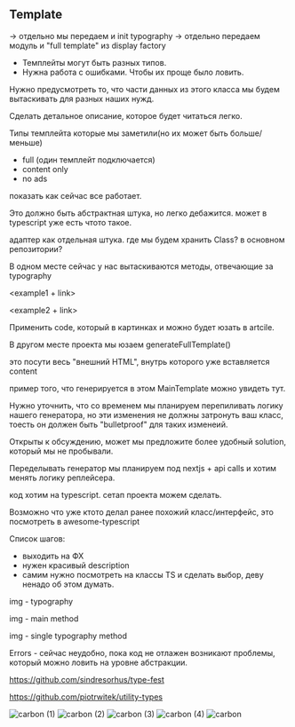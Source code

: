 

## Template

-> отдельно мы передаем и init typography
-> отдельно передаем модуль и "full template" из display factory


- Темплейты могут быть разных типов.
- Нужна работа с ошибками. Чтобы их проще было ловить.

Нужно предусмотреть то, что части данных из этого класса мы будем вытаскивать для разных наших нужд.

Сделать детальное описание, которое будет читаться легко.

Типы темплейта которые мы заметили(но их может быть больше/меньше)
- full (один темплейт подключается)
- content only 
- no ads

показать как сейчас все работает.

Это должно быть абстрактная штука, но легко дебажится.
может в typescript уже есть чтото такое.

адаптер как отдельная штука. где мы будем хранить Class? в основном репозитории?



В одном месте сейчас у нас вытаскиваются методы, отвечающие за typography

<example1 + link>

<example2 + link>

Применить code, который в картинках и можно будет юзать в artcile.

В другом месте проекта мы юзаем generateFullTemplate()

это посути весь "внешний HTML", внутрь которого уже вставляется content

пример того, что генерируется в этом MainTemplate можно увидеть тут.


Нужно уточнить, что со временем мы планируем перепиливать логику нашего генератора, но эти изменения не должны затронуть ваш класс, тоесть он должен быть "bulletproof" для таких изменеий.

Открыты к обсуждению, может мы предложите более удобный solution, который мы не пробывали.

Переделывать генератор мы планируем под nextjs + api calls и хотим менять логику реплейсера.


код хотим на typescript. сетап проекта можем сделать.

Возможно что уже ктото делал ранее похожий класс/интерфейс, это посмотреть в awesome-typescript


Список шагов:
- выходить на ФХ
- нужен красивый description
- самим нужно посмотреть на классы TS и сделать выбор, деву ненадо об этом думать.

img - typography

img - main method

img - single typography method


Errors - сейчас неудобно, пока код не отлажен возникают проблемы, который можно ловить на уровне абстракции.


https://github.com/sindresorhus/type-fest

https://github.com/piotrwitek/utility-types



![carbon (1)](https://user-images.githubusercontent.com/1469198/183511684-6432812f-7641-4089-8f92-b9b222ac3d62.png)
![carbon (2)](https://user-images.githubusercontent.com/1469198/183511697-d1bb5be5-8262-46ce-bc0c-cec9aa09319b.png)
![carbon (3)](https://user-images.githubusercontent.com/1469198/183511713-8032eda2-db0b-406d-abbb-200c4d5b2327.png)
![carbon (4)](https://user-images.githubusercontent.com/1469198/183511718-d1c66965-0903-46e1-acb6-f1426879398d.png)
![carbon](https://user-images.githubusercontent.com/1469198/183511725-418a7b7a-34b0-4838-a1c3-705903cd94a8.png)

